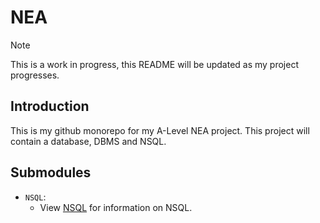 # NEA

> [!NOTE]
> This is a work in progress, this README will be updated as my project progresses.

## Introduction

This is my github monorepo for my A-Level NEA project. This project will contain a database, DBMS and NSQL.

## Submodules

- `NSQL`:
  - View [NSQL](NSQL/README.md) for information on NSQL.
